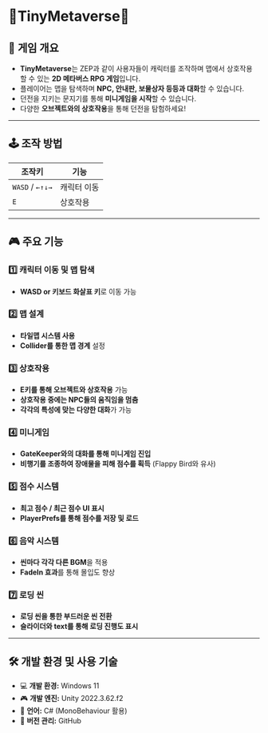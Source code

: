 # 🏰TinyMetaverse🏰

## 📜 게임 개요
- **TinyMetaverse**는 ZEP과 같이 사용자들이 캐릭터를 조작하며 맵에서 상호작용 할 수 있는 **2D 메타버스 RPG 게임**입니다.
- 플레이어는 맵을 탐색하며 **NPC, 안내판, 보물상자 등등과 대화**할 수 있습니다.
- 던전을 지키는 문지기를 통해 **미니게임을 시작**할 수 있습니다.
- 다양한 **오브젝트와의 상호작용**을 통해 던전을 탐험하세요!

---

## 🕹️ 조작 방법
| 조작키 | 기능 |
|------|------|
| `WASD` / `←↑↓→` | 캐릭터 이동 |
| `E` | 상호작용 |

---

## 🎮 주요 기능

### 1️⃣ 캐릭터 이동 및 맵 탐색
- **WASD or 키보드 화살표 키**로 이동 가능

### 2️⃣ 맵 설계
- **타일맵 시스템 사용**
- **Collider를 통한 맵 경계** 설정

### 3️⃣ 상호작용
- **E키를 통해 오브젝트와 상호작용** 가능
- **상호작용 중에는 NPC들의 움직임을 멈춤**
- **각각의 특성에 맞는 다양한 대화**가 가능

### 4️⃣ 미니게임
- **GateKeeper와의 대화를 통해 미니게임 진입**
- **비행기를 조종하여 장애물을 피해 점수를 획득** (Flappy Bird와 유사)

### 5️⃣ 점수 시스템
- **최고 점수 / 최근 점수 UI 표시**
- **PlayerPrefs를 통해 점수를 저장 및 로드**

### 6️⃣ 음악 시스템
- **씬마다 각각 다른 BGM**을 적용
- **FadeIn 효과**를 통해 몰입도 향상

### 7️⃣ 로딩 씬
- **로딩 씬을 통한 부드러운 씬 전환**
- **슬라이더와 text를 통해 로딩 진행도 표시**

---

## 🛠️ 개발 환경 및 사용 기술
- 💻 **개발 환경:** Windows 11
- 🎮 **개발 엔진:** Unity 2022.3.62.f2  
- 📝 **언어:** C# (MonoBehaviour 활용)
- 🔗 **버전 관리:** GitHub
